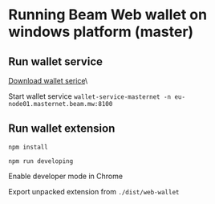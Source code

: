 # Running Beam Web wallet on windows platform (master)

## Run wallet service

[Download wallet serice](https://builds.beam-mw.com/files/wallet-service-wip/2019.12.10/Release/win/wallet-service-masternet-4.1.7005.zip)\

Start wallet service `wallet-service-masternet -n eu-node01.masternet.beam.mw:8100`


## Run wallet extension

`npm install`

`npm run developing`

Enable developer mode in Chrome

Export unpacked extension from `./dist/web-wallet`
